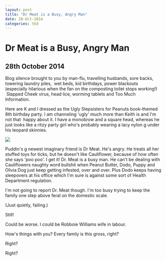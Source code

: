 ```yaml
---
layout: post
title: "Dr Meat is a Busy, Angry Man"
date: 28-Oct-2014
categories: tbd
---
```


# Dr Meat is a Busy, Angry Man

## 28th October 2014

Blog silence brought to you by man-flu,   travelling husbands,   sore backs,   towering laundry piles,  wet beds, kid birthdays, power blackouts (especially hilarious when the fan on the composting toilet stops working!)  Slapped Cheek virus, head lice, worming tablets and Too Much Information.

Here are K and I dressed as the Ugly Stepsisters for Peanuts book-themed 8th birthday party. I am channeling 'ugly' much more than Keith is and I'm not that  happy about it. I have a monobrow and a square head, whereas he just looks like a ritzy party girl who's probably wearing a lacy nylon g under his leopard skinnies.

<img class="photo-horiz" src="https://scontent-b.xx.fbcdn.net/hphotos-xpa1/v/t1.0-9/10353554_10152891184016869_7423485305997115724_n.jpg?oh=b1a7d60e4b5624e68639048464f0bfb7&amp;oe=54B30692" />

Puddin's g newest imaginary friend is Dr Meat. He's angry. He treats all her stuffed toys for ticks, but he doesn't like Cauliflower, because of how often she says 'poo poo'. I get it! Dr. Meat is a busy man. He can't be dealing with Cauliflowers naughty word bullshit when Peanut Butter, Dodo, Puppy and Olivia Dog just keep getting infested, over and over. Plus Dodo keeps having sleepovers at his office which I'm sure is against some sort of Health Department regulation.

I'm not going to report Dr. Meat though. I'm too busy trying to keep the family one step above feral on the domestic scale.

(Just quietly, failing.)

Still!

Could be worse. I could be Robboie Williams wife in labour.

 

How's things with you? Every family is this gross, right?

Right?

Right?
